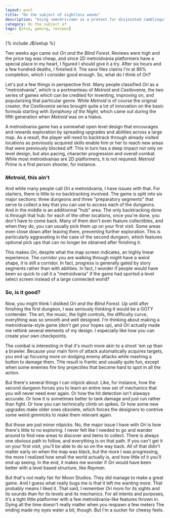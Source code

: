 ```yaml
---
layout: post
title: "On the subject of sightless woods"
description: "Using <em>Ori</em> as a pretext for disjointed ramblings"
category: On the subject of
tags: [otso, gaming, reviews]
---
```

{% include JB/setup %}

Two weeks ago came out _Ori and the Blind Forest_. Reviews were high and the price tag was cheap, and since 2D metroidvania platformers have a special place in my heart, I figured I should give it a try. After six hours and a few hundred deaths, I finished it. The save files claims I'm at 86% completion, which I consider good enough. So, what do I think of _Ori_?

<!-- more -->

Let's put a few things in perspective first. Many people classified _Ori_ as a "metroidvania", which is a portmanteau of _Metroid_ and _Castlevania_, the two series of games which can be credited for inventing, improving on, and popularizing that particular genre. While _Metroid_ is of course the original creator, the _Castlevania_ series brought quite a lot of innovation on the basic formula starting with _Symphony of the Night_, which came out during the fifth generation when _Metroid_ was on a hiatus.

A metroidvania game has a somewhat open level design that encourages and rewards exploration by spreading upgrades and abilities across a large map. As a result, the player will need to backtrack through already visited locations as previously acquired skills enable him or her to reach new areas that were previously blocked off. This in turn has a deep impact not only on level design, but also pacing, character progression and overall combat. While most metroidvanias are 2D platformers, it is not required: _Metroid Prime_ is a first person shooter, for instance.

### _Metroid_, this ain't

And while many people call _Ori_ a metroidvania, I have issues with that.  For starters, there is little to no backtracking involved. The game is split into six major sections: three dungeons and three "preparatory segments" that serve to collect a key that you can use to access each of the dungeons. And in the middle is an additionnal "hub" area. The only backtracking done is through that hub: for each of the other locations, once you're done, you don't have to come back. Many of them don't even feature collectibles, and when they do, you can usually pick them up on your first visit. Some areas even close down after leaving them, preventing further exploration. This is particularly aggravating in the case of the second dungeon, which features optional pick ups that can no longer be obtained after finishing it.

This makes _Ori_, despite what the map screen indicates, an highly linear experience. The corridor you are walking through might have a weird shape, it is still a corridor. In fact, progress is generally gated by story segments rather than with abilities. In fact, I wonder if people would have been so quick to call it a "metroidvania" if the game had sported a level select screen instead of a large connected world?

### So, is it good?

Now, you might think I disliked _Ori and the Blind Forest_. Up until after finishing the first dungeon, I was seriously thinking it would be a GOTY contender. The art, the music, the tight controls, the difficulty curve, everything was so smooth and well designed. I'm thinking about making a metroidvania-style game (don't get your hopes up), and _Ori_ actually made me rethink several elements of my design. I especially like how you can create your own checkpoints.

The combat is interesting in that it's much more akin to a shoot 'em up than a brawler. Because your main form of attack automatically acquires targets, you end up focusing more on dodging enemy attacks while mashing a button to damage them. THe result is frantic and usually quite fun, except when some enemies fire tiny projectiles that become hard to spot in all the action.

But there's several things I can nitpick about. Like, for instance, how the second dungeon forces you to learn an entire new set of mechanics that you will never need ever again. Or how the hit detection isn't alaways accurate. Or how it is sometimes better to tank damage and just run rather than fight. Or how you can technically climb on spikes. Or how some new upgrades make older ones obsolete, which forces the designers to contrive some weird gimmicks to make them relevant again.

But those are just minor nitpicks. No, the major issue I have with _Ori_ is how there's little to no exploring. I never felt like I needed to go and wander around to find new areas to discover and items to collect. There is always one obvious path to follow, and everything is on that path. If you can't get it on your first visit, you'll be able to do so on the way back. All of that didn't matter early on when the map was black, but the more I was progressing, the more I realized how small the world actually is, and how little of it you'll end up seeing. In the end, it makes me wonder if _Ori_ would have been better with a level based structure, like _Rayman_.

But that's not really fair for Moon Studios. They did manage to make a great game. And I guess what really bugs me is that it left me wanting more. That probably means I liked it. That said, I remember _Ori_ more for its sights and its sounds than for its levels and its mechanics. For all intents and purposes, it's a tight little platformer with a few metroidvania-like features thrown in. Dying all the time doesn't really matter when you respawn a few meters  The ending made my eyes water a bit, though. But I'm a sucker for cheesy feels.

